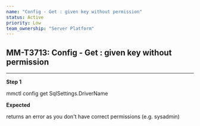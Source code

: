 ```yaml
---
name: "Config - Get : given key without permission"
status: Active
priority: Low
team_ownership: "Server Platform"
---
```


## MM-T3713: Config - Get : given key without permission

---

**Step 1**

mmctl config get SqlSettings.DriverName

**Expected**

returns an error as you don't have correct permissions (e.g. sysadmin)
